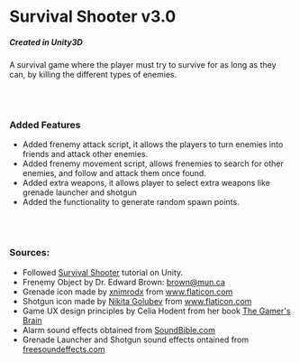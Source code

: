 <h1>Survival Shooter v3.0</h1>
<h5>Created in Unity3D</h5>
<p>A survival game where the player must try to survive for as long as they can, by killing the different types of enemies.</p>

<br><br>

<h3>Added Features</h3>
<ul>
  <li>Added frenemy attack script, it allows the players to turn enemies into friends and attack other enemies.</li>
  <li>Added frenemy movement script, allows frenemies to search for other enemies, and follow and attack them once found.</li>
  <li>Added extra weapons, it allows player to select extra weapons like grenade launcher and shotgun</li>
  <li>Added the functionality to generate random spawn points.</li>
</ul>

<br><br>

<h3>Sources:</h3>
<ul>
  <li>Followed <a href="https://learn.unity.com/project/survival-shooter-tutorial">Survival Shooter</a> tutorial on Unity.</li>
  <li>Frenemy Object by Dr. Edward Brown: <a href="mailto:brown@mun.ca">brown@mun.ca</a></li>
  <li>Grenade icon made by <a href="https://www.flaticon.com/authors/xnimrodx" title="xnimrodx">xnimrodx</a> from <a href="https://www.flaticon.com/" title="Flaticon">www.flaticon.com</a></li>
  <li>Shotgun icon made by <a href="https://www.flaticon.com/authors/nikita-golubev" title="Nikita Golubev">Nikita Golubev</a> from <a href="https://www.flaticon.com/" title="Flaticon">www.flaticon.com</a></li>
  <li>Game UX design principles by Celia Hodent from her book <a href="https://celiahodent.com/the-gamers-brain/">The Gamer's Brain</a></li>
  <li>Alarm sound effects obtained from <a href="http://soundbible.com/2061-Loud-Alarm-Clock-Buzzer.html">SoundBible.com</a></li>
  <li>Grenade Launcher and Shotgun sound effects ontained from <a href="https://www.freesoundeffects.com/free-sounds/explosion-10070/">freesoundeffects.com</a></li>
</ul>

